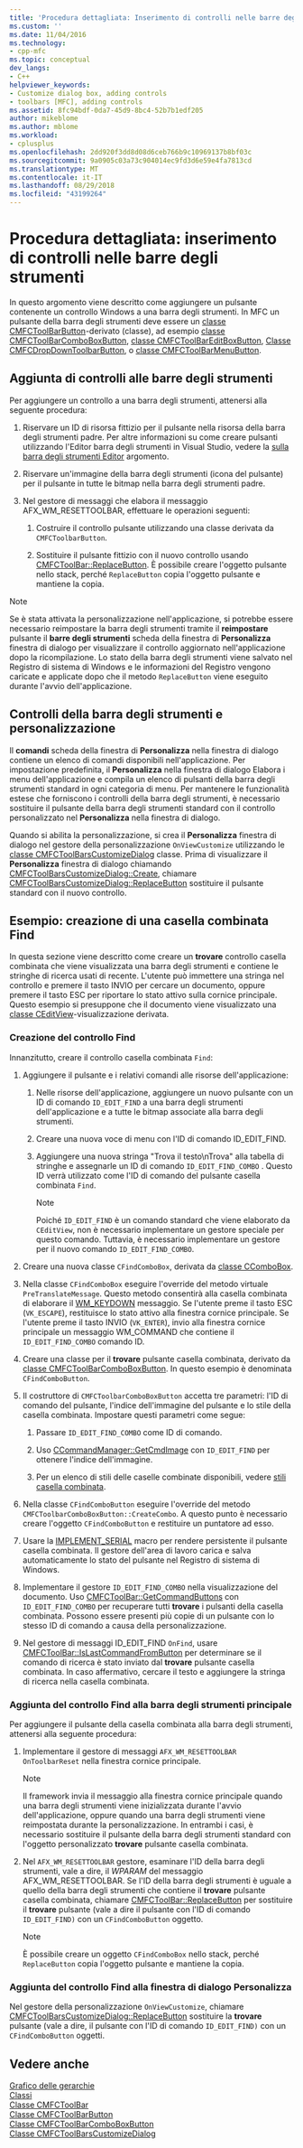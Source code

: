 ```yaml
---
title: 'Procedura dettagliata: Inserimento di controlli nelle barre degli strumenti | Microsoft Docs'
ms.custom: ''
ms.date: 11/04/2016
ms.technology:
- cpp-mfc
ms.topic: conceptual
dev_langs:
- C++
helpviewer_keywords:
- Customize dialog box, adding controls
- toolbars [MFC], adding controls
ms.assetid: 8fc94bdf-0da7-45d9-8bc4-52b7b1edf205
author: mikeblome
ms.author: mblome
ms.workload:
- cplusplus
ms.openlocfilehash: 2dd920f3dd8d08d6ceb766b9c10969137b8bf03c
ms.sourcegitcommit: 9a0905c03a73c904014ec9fd3d6e59e4fa7813cd
ms.translationtype: MT
ms.contentlocale: it-IT
ms.lasthandoff: 08/29/2018
ms.locfileid: "43199264"
---
```

# <a name="walkthrough-putting-controls-on-toolbars"></a>Procedura dettagliata: inserimento di controlli nelle barre degli strumenti
In questo argomento viene descritto come aggiungere un pulsante contenente un controllo Windows a una barra degli strumenti. In MFC un pulsante della barra degli strumenti deve essere un [classe CMFCToolBarButton](../mfc/reference/cmfctoolbarbutton-class.md)-derivato (classe), ad esempio [classe CMFCToolBarComboBoxButton](../mfc/reference/cmfctoolbarcomboboxbutton-class.md), [classe CMFCToolBarEditBoxButton](../mfc/reference/cmfctoolbareditboxbutton-class.md), [Classe CMFCDropDownToolbarButton](../mfc/reference/cmfcdropdowntoolbarbutton-class.md), o [classe CMFCToolBarMenuButton](../mfc/reference/cmfctoolbarmenubutton-class.md).  
  
## <a name="adding-controls-to-toolbars"></a>Aggiunta di controlli alle barre degli strumenti  
 Per aggiungere un controllo a una barra degli strumenti, attenersi alla seguente procedura:  
  
1.  Riservare un ID di risorsa fittizio per il pulsante nella risorsa della barra degli strumenti padre. Per altre informazioni su come creare pulsanti utilizzando l'Editor barra degli strumenti in Visual Studio, vedere la [sulla barra degli strumenti Editor](../windows/toolbar-editor.md) argomento.  
  
2.  Riservare un'immagine della barra degli strumenti (icona del pulsante) per il pulsante in tutte le bitmap nella barra degli strumenti padre.  
  
3.  Nel gestore di messaggi che elabora il messaggio AFX_WM_RESETTOOLBAR, effettuare le operazioni seguenti:  
  
    1.  Costruire il controllo pulsante utilizzando una classe derivata da `CMFCToolbarButton`.  
  
    2.  Sostituire il pulsante fittizio con il nuovo controllo usando [CMFCToolBar::ReplaceButton](../mfc/reference/cmfctoolbar-class.md#replacebutton). È possibile creare l'oggetto pulsante nello stack, perché `ReplaceButton` copia l'oggetto pulsante e mantiene la copia.  
  
> [!NOTE]
>  Se è stata attivata la personalizzazione nell'applicazione, si potrebbe essere necessario reimpostare la barra degli strumenti tramite il **reimpostare** pulsante il **barre degli strumenti** scheda della finestra di **Personalizza** finestra di dialogo per visualizzare il controllo aggiornato nell'applicazione dopo la ricompilazione. Lo stato della barra degli strumenti viene salvato nel Registro di sistema di Windows e le informazioni del Registro vengono caricate e applicate dopo che il metodo `ReplaceButton` viene eseguito durante l'avvio dell'applicazione.  
  
## <a name="toolbar-controls-and-customization"></a>Controlli della barra degli strumenti e personalizzazione  
 Il **comandi** scheda della finestra di **Personalizza** nella finestra di dialogo contiene un elenco di comandi disponibili nell'applicazione. Per impostazione predefinita, il **Personalizza** nella finestra di dialogo Elabora i menu dell'applicazione e compila un elenco di pulsanti della barra degli strumenti standard in ogni categoria di menu. Per mantenere le funzionalità estese che forniscono i controlli della barra degli strumenti, è necessario sostituire il pulsante della barra degli strumenti standard con il controllo personalizzato nel **Personalizza** nella finestra di dialogo.  
  
 Quando si abilita la personalizzazione, si crea il **Personalizza** finestra di dialogo nel gestore della personalizzazione `OnViewCustomize` utilizzando le [classe CMFCToolBarsCustomizeDialog](../mfc/reference/cmfctoolbarscustomizedialog-class.md) classe. Prima di visualizzare il **Personalizza** finestra di dialogo chiamando [CMFCToolBarsCustomizeDialog::Create](../mfc/reference/cmfctoolbarscustomizedialog-class.md#create), chiamare [CMFCToolBarsCustomizeDialog::ReplaceButton](../mfc/reference/cmfctoolbarscustomizedialog-class.md#replacebutton) sostituire il pulsante standard con il nuovo controllo.  
  
## <a name="example-creating-a-find-combo-box"></a>Esempio: creazione di una casella combinata Find  
 In questa sezione viene descritto come creare un **trovare** controllo casella combinata che viene visualizzata una barra degli strumenti e contiene le stringhe di ricerca usati di recente. L'utente può immettere una stringa nel controllo e premere il tasto INVIO per cercare un documento, oppure premere il tasto ESC per riportare lo stato attivo sulla cornice principale. Questo esempio si presuppone che il documento viene visualizzato una [classe CEditView](../mfc/reference/ceditview-class.md)-visualizzazione derivata.  
  
### <a name="creating-the-find-control"></a>Creazione del controllo Find  
 Innanzitutto, creare il controllo casella combinata `Find`:  
  
1.  Aggiungere il pulsante e i relativi comandi alle risorse dell'applicazione:  
  
    1.  Nelle risorse dell'applicazione, aggiungere un nuovo pulsante con un ID di comando `ID_EDIT_FIND` a una barra degli strumenti dell'applicazione e a tutte le bitmap associate alla barra degli strumenti.  
  
    2.  Creare una nuova voce di menu con l'ID di comando ID_EDIT_FIND.  
  
    3.  Aggiungere una nuova stringa "Trova il testo\nTrova" alla tabella di stringhe e assegnarle un ID di comando `ID_EDIT_FIND_COMBO` . Questo ID verrà utilizzato come l'ID di comando del pulsante casella combinata `Find`.  
  
        > [!NOTE]
        >  Poiché `ID_EDIT_FIND` è un comando standard che viene elaborato da `CEditView`, non è necessario implementare un gestore speciale per questo comando.  Tuttavia, è necessario implementare un gestore per il nuovo comando `ID_EDIT_FIND_COMBO`.  
  
2.  Creare una nuova classe `CFindComboBox`, derivata da [classe CComboBox](../mfc/reference/ccombobox-class.md).  
  
3.  Nella classe `CFindComboBox` eseguire l'override del metodo virtuale `PreTranslateMessage`. Questo metodo consentirà alla casella combinata di elaborare il [WM_KEYDOWN](/windows/desktop/inputdev/wm-keydown) messaggio. Se l'utente preme il tasto ESC (`VK_ESCAPE`), restituisce lo stato attivo alla finestra cornice principale. Se l'utente preme il tasto INVIO (`VK_ENTER`), invio alla finestra cornice principale un messaggio WM_COMMAND che contiene il `ID_EDIT_FIND_COMBO` comando ID.  
  
4.  Creare una classe per il **trovare** pulsante casella combinata, derivato da [classe CMFCToolBarComboBoxButton](../mfc/reference/cmfctoolbarcomboboxbutton-class.md). In questo esempio è denominata `CFindComboButton`.  
  
5.  Il costruttore di `CMFCToolbarComboBoxButton` accetta tre parametri: l'ID di comando del pulsante, l'indice dell'immagine del pulsante e lo stile della casella combinata. Impostare questi parametri come segue:  
  
    1.  Passare `ID_EDIT_FIND_COMBO` come ID di comando.  
  
    2.  Uso [CCommandManager::GetCmdImage](https://msdn.microsoft.com/4094d08e-de74-4398-a483-76d27a742dca) con `ID_EDIT_FIND` per ottenere l'indice dell'immagine.  
  
    3.  Per un elenco di stili delle caselle combinate disponibili, vedere [stili casella combinata](../mfc/reference/styles-used-by-mfc.md#combo-box-styles).  
  
6.  Nella classe `CFindComboButton` eseguire l'override del metodo `CMFCToolbarComboBoxButton::CreateCombo`. A questo punto è necessario creare l'oggetto `CFindComboButton` e restituire un puntatore ad esso.  
  
7.  Usare la [IMPLEMENT_SERIAL](../mfc/reference/run-time-object-model-services.md#implement_serial) macro per rendere persistente il pulsante casella combinata. Il gestore dell'area di lavoro carica e salva automaticamente lo stato del pulsante nel Registro di sistema di Windows.  
  
8.  Implementare il gestore `ID_EDIT_FIND_COMBO` nella visualizzazione del documento. Uso [CMFCToolBar::GetCommandButtons](../mfc/reference/cmfctoolbar-class.md#getcommandbuttons) con `ID_EDIT_FIND_COMBO` per recuperare tutti **trovare** i pulsanti della casella combinata. Possono essere presenti più copie di un pulsante con lo stesso ID di comando a causa della personalizzazione.  
  
9. Nel gestore di messaggi ID_EDIT_FIND `OnFind`, usare [CMFCToolBar::IsLastCommandFromButton](../mfc/reference/cmfctoolbar-class.md#islastcommandfrombutton) per determinare se il comando di ricerca è stato inviato dal **trovare** pulsante casella combinata. In caso affermativo, cercare il testo e aggiungere la stringa di ricerca nella casella combinata.  
  
### <a name="adding-the-find-control-to-the-main-toolbar"></a>Aggiunta del controllo Find alla barra degli strumenti principale  
 Per aggiungere il pulsante della casella combinata alla barra degli strumenti, attenersi alla seguente procedura:  
  
1.  Implementare il gestore di messaggi `AFX_WM_RESETTOOLBAR` `OnToolbarReset` nella finestra cornice principale.  
  
    > [!NOTE]
    >  Il framework invia il messaggio alla finestra cornice principale quando una barra degli strumenti viene inizializzata durante l'avvio dell'applicazione, oppure quando una barra degli strumenti viene reimpostata durante la personalizzazione. In entrambi i casi, è necessario sostituire il pulsante della barra degli strumenti standard con l'oggetto personalizzato **trovare** pulsante casella combinata.  
  
2.  Nel `AFX_WM_RESETTOOLBAR` gestore, esaminare l'ID della barra degli strumenti, vale a dire, il *WPARAM* del messaggio AFX_WM_RESETTOOLBAR. Se l'ID della barra degli strumenti è uguale a quello della barra degli strumenti che contiene il **trovare** pulsante casella combinata, chiamare [CMFCToolBar::ReplaceButton](../mfc/reference/cmfctoolbar-class.md#replacebutton) per sostituire il **trovare** pulsante (vale a dire il pulsante con l'ID di comando `ID_EDIT_FIND)` con un `CFindComboButton` oggetto.  
  
    > [!NOTE]
    >  È possibile creare un oggetto `CFindComboBox` nello stack, perché `ReplaceButton` copia l'oggetto pulsante e mantiene la copia.  
  
### <a name="adding-the-find-control-to-the-customize-dialog-box"></a>Aggiunta del controllo Find alla finestra di dialogo Personalizza  
 Nel gestore della personalizzazione `OnViewCustomize`, chiamare [CMFCToolBarsCustomizeDialog::ReplaceButton](../mfc/reference/cmfctoolbarscustomizedialog-class.md#replacebutton) sostituire la **trovare** pulsante (vale a dire, il pulsante con l'ID di comando `ID_EDIT_FIND)` con un `CFindComboButton` oggetti.  
  
## <a name="see-also"></a>Vedere anche  
 [Grafico delle gerarchie](../mfc/hierarchy-chart.md)   
 [Classi](../mfc/reference/mfc-classes.md)   
 [Classe CMFCToolBar](../mfc/reference/cmfctoolbar-class.md)   
 [Classe CMFCToolBarButton](../mfc/reference/cmfctoolbarbutton-class.md)   
 [Classe CMFCToolBarComboBoxButton](../mfc/reference/cmfctoolbarcomboboxbutton-class.md)   
 [Classe CMFCToolBarsCustomizeDialog](../mfc/reference/cmfctoolbarscustomizedialog-class.md)
